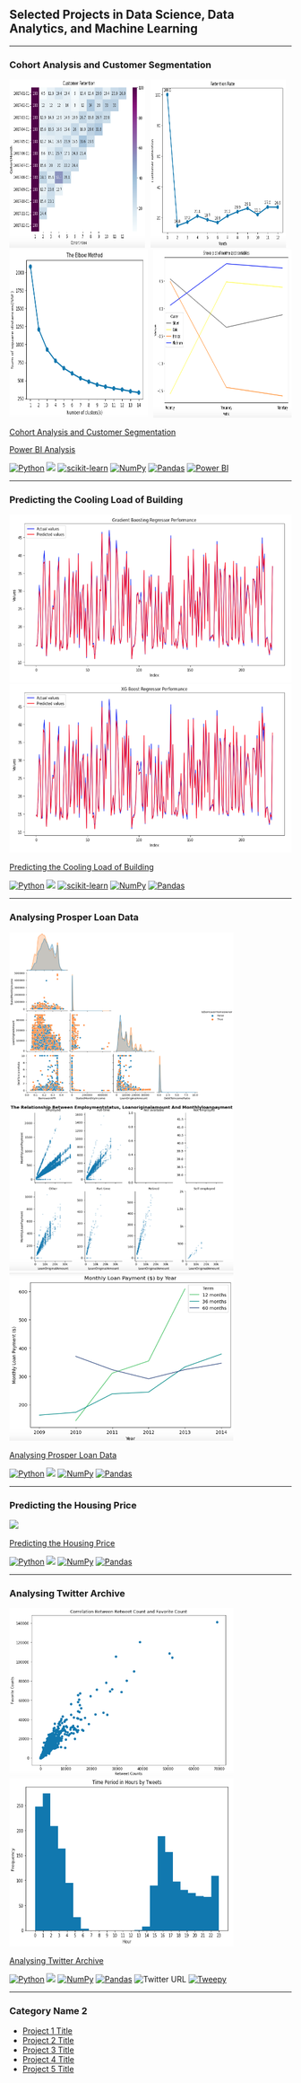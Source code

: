 ## Selected Projects in Data Science, Data Analytics, and Machine Learning
---

<h3>Cohort Analysis and Customer Segmentation</h3>


<div style="display: flex;">
  <div style="margin-right: 10px;">
    <img src="images/CustomerRetention.png?raw=true" alt="Customer Retention" style="width: 400px; height: 300px;">
  </div>
  <div style="margin-right: 10px;">
    <img src="images/RetentionRate.png?raw=true" alt="Retention Rate" style="width: 400px; height: 300px;">
  </div>
</div>
<div style="display: flex;">
  <div style="margin-right: 10px;">
    <img src="images/ElbowPlot.png?raw=true" alt="Elbow Plot" style="width: 400px; height: 300px;">
  </div>
  <div>
    <img src="images/SnakePlot.png?raw=true" alt="Snake Plot" style="width: 400px; height: 300px;">
  </div>
</div>



[Cohort Analysis and Customer Segmentation](https://github.com/Paul-Asamoah-Boadu/Cohort-Analysis-and-Customer-Segmentation)

[Power BI Analysis](https://app.powerbi.com/view?r=eyJrIjoiODVlOTFmZjYtYzRiNi00MTk0LWFhMDktOGJiMWEzNWJkYzNhIiwidCI6ImRmODY3OWNkLWE4MGUtNDVkOC05OWFjLWM4M2VkN2ZmOTVhMCJ9)

[![Python](https://img.shields.io/badge/Python-white?logo=python&logoColor=blue&color=white)](https://www.python.org/) [![](https://img.shields.io/badge/Jupyter-white?logo=Jupyter)](https://jupyter.org/) [<img src="https://scikit-learn.org/stable/_static/scikit-learn-logo-small.png" alt="scikit-learn" width="70" height="20">](https://scikit-learn.org/) [![NumPy](https://img.shields.io/badge/NumPy-white?logo=numpy&logoColor=blue&color=white)](https://numpy.org/) [![Pandas](https://img.shields.io/badge/Pandas-white?logo=pandas&logoColor=black&color=white)](https://pandas.pydata.org/) [![Power BI](https://img.shields.io/badge/Power%20BI-blue?logo=power-bi&logoColor=yellow&color=white)](https://powerbi.microsoft.com/en-us/)




---

<h3>Predicting the Cooling Load of Building</h3>

<img src="images/Gradient Boosting.png?raw=true" width="600" height="300"/>
<img src="images/XG Boosting.png?raw=true" width="600" height="300"/>


[Predicting the Cooling Load of Building](https://github.com/Paul-Asamoah-Boadu/Predicting-the-Cooling-Load-of-Buildings)

[![Python](https://img.shields.io/badge/Python-white?logo=python&logoColor=blue&color=white)](#) [![](https://img.shields.io/badge/Jupyter-white?logo=Jupyter)](#) [<img src="https://scikit-learn.org/stable/_static/scikit-learn-logo-small.png" alt="scikit-learn" width="70" height="20">](https://scikit-learn.org/) [![NumPy](https://img.shields.io/badge/NumPy-white?logo=numpy&logoColor=blue&color=white)](https://numpy.org/) [![Pandas](https://img.shields.io/badge/Pandas-white?logo=pandas&logoColor=black&color=white)](https://pandas.pydata.org/)

---

<h3>Analysing Prosper Loan Data</h3>

<img src="images/BorrowerHome.png?raw=true" width="400" height="300"/> <img src="images/Relationship.png?raw=true" width="400" height="300"/> 
<img src="images/LoanPayment.png?raw=true" width="400" height="300"/>

[Analysing Prosper Loan Data](https://github.com/Paul-Asamoah-Boadu/Prosper-Loan-Data)

[![Python](https://img.shields.io/badge/Python-white?logo=python&logoColor=blue&color=white)](#) [![](https://img.shields.io/badge/Jupyter-white?logo=Jupyter)](#)  [![NumPy](https://img.shields.io/badge/NumPy-white?logo=numpy&logoColor=blue&color=white)](https://numpy.org/) [![Pandas](https://img.shields.io/badge/Pandas-white?logo=pandas&logoColor=black&color=white)](https://pandas.pydata.org/) 

---

<h3>Predicting the Housing Price</h3>

<img src="images/dummy_thumbnail.jpg?raw=true"/>

[Predicting the Housing Price](https://github.com/Paul-Asamoah-Boadu/)

[![Python](https://img.shields.io/badge/Python-white?logo=python&logoColor=blue&color=white)](#) [![](https://img.shields.io/badge/Jupyter-white?logo=Jupyter)](#)  [![NumPy](https://img.shields.io/badge/NumPy-white?logo=numpy&logoColor=blue&color=white)](https://numpy.org/) [![Pandas](https://img.shields.io/badge/Pandas-white?logo=pandas&logoColor=black&color=white)](https://pandas.pydata.org/) 

---

<h3>Analysing Twitter Archive</h3>

<img src="images/Corr.png?raw=true" width="400" height="300"/>
<img src="images/TimeStamp.png?raw=true" width="400" height="300"/>

[Analysing Twitter Archive](https://github.com/Paul-Asamoah-Boadu/Wrangling-and-Analyze-Data)

[![Python](https://img.shields.io/badge/Python-white?logo=python&logoColor=blue&color=white)](#) [![](https://img.shields.io/badge/Jupyter-white?logo=Jupyter)](#)  [![NumPy](https://img.shields.io/badge/NumPy-white?logo=numpy&logoColor=blue&color=white)](https://numpy.org/) [![Pandas](https://img.shields.io/badge/Pandas-white?logo=pandas&logoColor=black&color=white)](https://pandas.pydata.org/) ![Twitter URL](https://img.shields.io/twitter/url?style=social&url=https%3A%2F%2Fen.wikipedia.org%2Fwiki%2FWeRateDogs)
[![Tweepy](https://img.shields.io/badge/Tweepy-blue?logo=Tweepy&logoColor=white&color=white)](https://www.tweepy.org/) 


---

### Category Name 2

- [Project 1 Title](http://example.com/)
- [Project 2 Title](http://example.com/)
- [Project 3 Title](http://example.com/)
- [Project 4 Title](http://example.com/)
- [Project 5 Title](http://example.com/)


